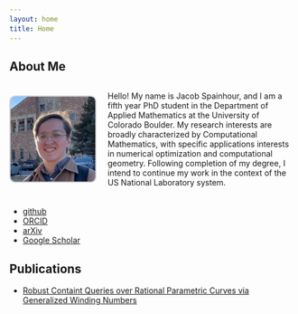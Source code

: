 ```yaml
---
layout: home
title: Home
---
```


## About Me

<div style="display: flex; align-items: center; margin-bottom: 20px;">
  <img src="resources/new_new_pfp.jpg" alt="Profile Photo" style="width: 150px; height: auto; border: 2px solid #ccc; border-radius: 10px; margin-right: 20px;">
  <div>
    <p>Hello! My name is Jacob Spainhour, and I am a fifth year PhD student in the Department of Applied Mathematics at the University of Colorado Boulder. My research interests are broadly characterized by Computational Mathematics, with specific applications interests in numerical optimization and computational geometry. Following completion of my degree, I intend to continue my work in the context of the US National Laboratory system.</p>
  </div>
</div>

<div class="quick_links">
    <ul>
    <li>
        <a href="https://github.com/jcs15c">github</a> </li>
    <li>
        <a href="https://orcid.org/0000-0001-8219-4360">ORCID</a> </li>
    <li>
        <a href="https://arxiv.org/a/spainhour_j_1.html">arXiv</a> </li>
    <li class="last">
        <a href="http://scholar.google.com/citations?user=6nPym_AAAAAJ">Google Scholar</a> </li>
    </ul>
</div>

## Publications

- [Robust Containt Queries over Rational Parametric Curves via Generalized Winding Numbers](papers/RobustContainmentCurves.md)